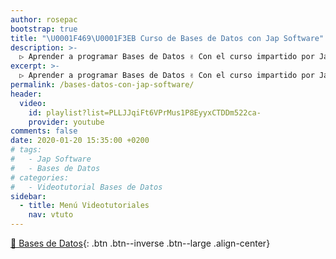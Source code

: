 ```yaml
---
author: rosepac
bootstrap: true
title: "\U0001F469‍\U0001F3EB Curso de Bases de Datos con Jap Software"
description: >-
  ▷ Aprender a programar Bases de Datos ✌️ Con el curso impartido por Jap Software
excerpt: >-
  ▷ Aprender a programar Bases de Datos ✌️ Con el curso impartido por Jap Software
permalink: /bases-datos-con-jap-software/
header:
  video:
    id: playlist?list=PLLJJqiFt6VPrMus1P8EyyxCTDDm522ca-
    provider: youtube
comments: false
date: 2020-01-20 15:35:00 +0200
# tags:
#   - Jap Software
#   - Bases de Datos
# categories:
#   - Videotutorial Bases de Datos
sidebar:
  - title: Menú Videotutoriales
    nav: vtuto
---
```


[📁 Bases de Datos](/cursos-tecnologia/#-bases-de-datos){: .btn .btn--inverse .btn--large .align-center}
